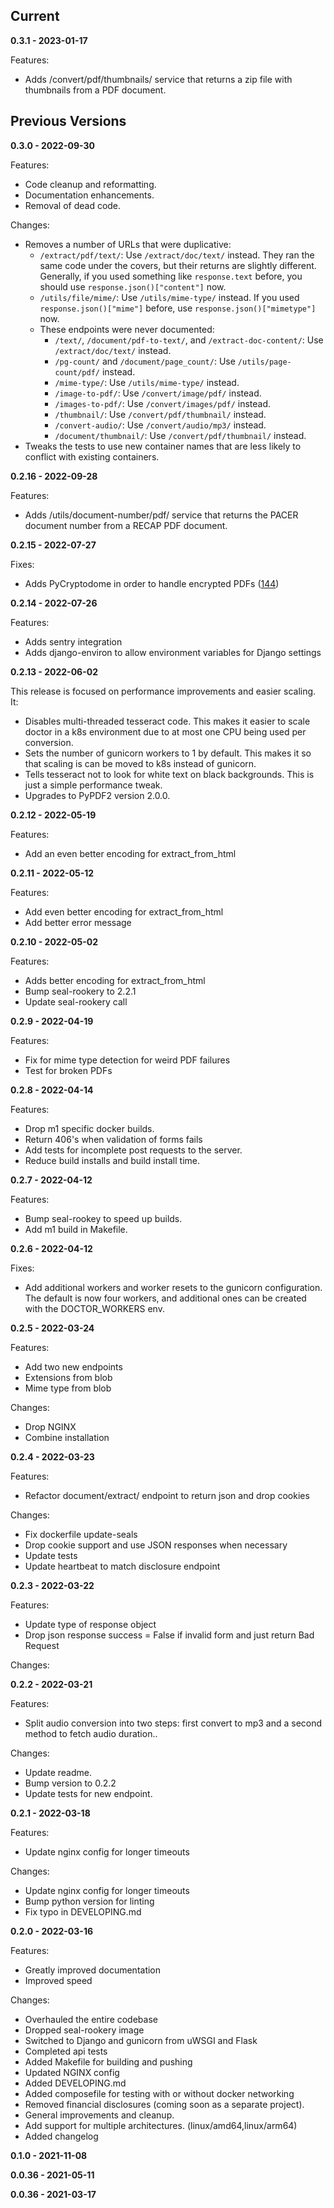 ## Current

**0.3.1 - 2023-01-17**

Features:
 - Adds /convert/pdf/thumbnails/ service that returns a zip file with thumbnails from a PDF document.

## Previous Versions

**0.3.0 - 2022-09-30**

Features:
 - Code cleanup and reformatting.
 - Documentation enhancements.
 - Removal of dead code.

Changes:
 - Removes a number of URLs that were duplicative:
   - `/extract/pdf/text/`: Use `/extract/doc/text/` instead. They ran the same code under the covers, but their returns are slightly different. Generally, if you used something like `response.text` before, you should use `response.json()["content"]` now.
   - `/utils/file/mime/`: Use `/utils/mime-type/` instead. If you used `response.json()["mime"]` before, use `response.json()["mimetype"]` now.
   - These endpoints were never documented:
     - `/text/`, `/document/pdf-to-text/`, and `/extract-doc-content/`: Use `/extract/doc/text/` instead.
     - `/pg-count/` and `/document/page_count/`:  Use `/utils/page-count/pdf/` instead.
     - `/mime-type/`: Use `/utils/mime-type/` instead.
     - `/image-to-pdf/`: Use `/convert/image/pdf/` instead.
     - `/images-to-pdf/`: Use `/convert/images/pdf/` instead.
     - `/thumbnail/`: Use `/convert/pdf/thumbnail/` instead.
     - `/convert-audio/`: Use `/convert/audio/mp3/` instead.
     - `/document/thumbnail/`: Use `/convert/pdf/thumbnail/` instead.
 - Tweaks the tests to use new container names that are less likely to conflict with existing containers.

**0.2.16 - 2022-09-28**

Features:
 - Adds /utils/document-number/pdf/ service that returns the PACER document number from a RECAP PDF document.

**0.2.15 - 2022-07-27**

Fixes:
 - Adds PyCryptodome in order to handle encrypted PDFs ([144](https://github.com/freelawproject/doctor/issues/144))

**0.2.14 - 2022-07-26**

Features:
 - Adds sentry integration
 - Adds django-environ to allow environment variables for Django settings

**0.2.13 - 2022-06-02**

This release is focused on performance improvements and easier scaling. It:

 - Disables multi-threaded tesseract code. This makes it easier to scale doctor in a k8s environment due to at most one CPU being used per conversion.
 - Sets the number of gunicorn workers to 1 by default. This makes it so that scaling is can be moved to k8s instead of gunicorn.
 - Tells tesseract not to look for white text on black backgrounds. This is just a simple performance tweak.
 - Upgrades to PyPDF2 version 2.0.0.

**0.2.12 - 2022-05-19**

Features:
 - Add an even better encoding for extract_from_html

**0.2.11 - 2022-05-12**

Features:
 - Add even better encoding for extract_from_html
 - Add better error message

**0.2.10 - 2022-05-02**

Features:
 - Adds better encoding for extract_from_html
 - Bump seal-rookery to 2.2.1
 - Update seal-rookery call

**0.2.9 - 2022-04-19**

Features:
 - Fix for mime type detection for weird PDF failures
 - Test for broken PDFs

**0.2.8 - 2022-04-14**

Features:
 - Drop m1 specific docker builds.
 - Return 406's when validation of forms fails
 - Add tests for incomplete post requests to the server.
 - Reduce build installs and build install time.

**0.2.7 - 2022-04-12**

Features:
 - Bump seal-rookey to speed up builds.
 - Add m1 build in Makefile.

**0.2.6 - 2022-04-12**

Fixes:
 - Add additional workers and worker resets to the gunicorn configuration. The
   default is now four workers, and additional ones can be created with the
   DOCTOR_WORKERS env.

**0.2.5 - 2022-03-24**

Features:
 - Add two new endpoints
 - Extensions from blob
 - Mime type from blob

Changes:
 - Drop NGINX
 - Combine installation


**0.2.4 - 2022-03-23**

Features:
 - Refactor document/extract/ endpoint to return json and drop cookies

Changes:
 - Fix dockerfile update-seals
 - Drop cookie support and use JSON responses when necessary
 - Update tests
 - Update heartbeat to match disclosure endpoint

**0.2.3 - 2022-03-22**

Features:
 - Update type of response object
 - Drop json response success = False if invalid form and just return Bad Request

Changes:


**0.2.2 - 2022-03-21**

Features:
 - Split audio conversion into two steps: first convert to mp3
   and a second method to fetch audio duration..

Changes:
 - Update readme.
 - Bump version to 0.2.2
 - Update tests for new endpoint.


**0.2.1 - 2022-03-18**

Features:
 - Update nginx config for longer timeouts

Changes:
 - Update nginx config for longer timeouts
 - Bump python version for linting
 - Fix typo in DEVELOPING.md

**0.2.0 - 2022-03-16**

Features:
 - Greatly improved documentation
 - Improved speed

Changes:
 - Overhauled the entire codebase
 - Dropped seal-rookery image
 - Switched to Django and gunicorn from uWSGI and Flask
 - Completed api tests
 - Added Makefile for building and pushing
 - Updated NGINX config
 - Added DEVELOPING.md
 - Added composefile for testing with or without docker networking
 - Removed financial disclosures (coming soon as a separate project).
 - General improvements and cleanup.
 - Add support for multiple architectures. (linux/amd64,linux/arm64)
 - Added changelog


**0.1.0 - 2021-11-08**


**0.0.36 - 2021-05-11**


**0.0.36 - 2021-03-17**
